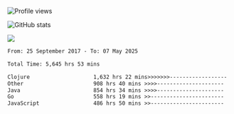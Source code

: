 ![Profile views](https://komarev.com/ghpvc/?username=liuchong)

![GitHub stats](https://github-readme-stats.vercel.app/api?username=liuchong&show_icons=true)

<img src="https://cr-skills-chart-widget.azurewebsites.net/api/api?username=liuchong&skills=Java,JavaScript,Python,Go,Rust,Zig&show-other-skills=true"/>

<!--START_SECTION:waka-->

```txt
From: 25 September 2017 - To: 07 May 2025

Total Time: 5,645 hrs 53 mins

Clojure                    1,632 hrs 22 mins>>>>>>>------------------   28.91 %
Other                      908 hrs 40 mins >>>>---------------------   16.09 %
Java                       854 hrs 34 mins >>>>---------------------   15.14 %
Go                         558 hrs 19 mins >>-----------------------   09.89 %
JavaScript                 486 hrs 50 mins >>-----------------------   08.62 %
```

<!--END_SECTION:waka-->
